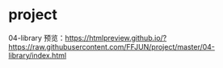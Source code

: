 # project

04-library 预览：https://htmlpreview.github.io/?https://raw.githubusercontent.com/FFJUN/project/master/04-library/index.html
